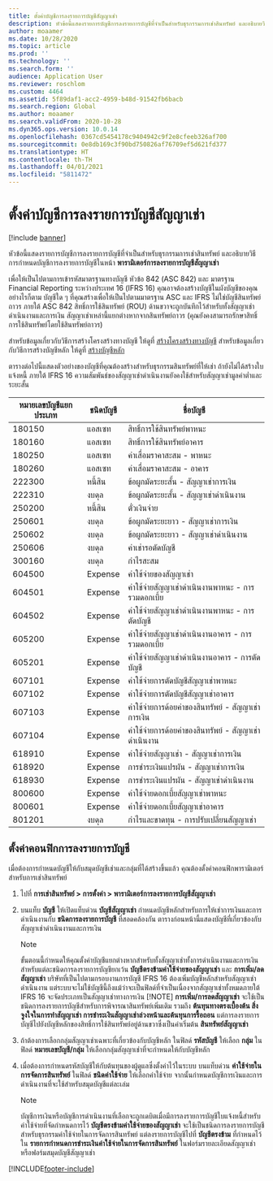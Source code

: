 ```yaml
---
title: ตั้งค่าบัญชีการลงรายการบัญชีสัญญาเช่า
description: หัวข้อนี้แสดงรายการบัญชีการลงรายการบัญชีที่จำเป็นสำหรับธุรกรรมการเช่าสินทรัพย์ และอธิบายวิธีการกำหนดบัญชีการลงรายการบัญชีในหน้าพารามิเตอร์การลงรายการบัญชีสัญญาเช่า
author: moaamer
ms.date: 10/28/2020
ms.topic: article
ms.prod: ''
ms.technology: ''
ms.search.form: ''
audience: Application User
ms.reviewer: roschlom
ms.custom: 4464
ms.assetid: 5f89daf1-acc2-4959-b48d-91542fb6bacb
ms.search.region: Global
ms.author: moaamer
ms.search.validFrom: 2020-10-28
ms.dyn365.ops.version: 10.0.14
ms.openlocfilehash: 0367cd5454178c9404942c9f2e8cfeeb326af700
ms.sourcegitcommit: 0e8db169c3f90bd750826af76709ef5d621fd377
ms.translationtype: HT
ms.contentlocale: th-TH
ms.lasthandoff: 04/01/2021
ms.locfileid: "5811472"
---
```

# <a name="set-up-lease-posting-accounts"></a>ตั้งค่าบัญชีการลงรายการบัญชีสัญญาเช่า

[!include [banner](../includes/banner.md)]

หัวข้อนี้แสดงรายการบัญชีการลงรายการบัญชีที่จำเป็นสำหรับธุรกรรมการเช่าสินทรัพย์ และอธิบายวิธีการกำหนดบัญชีการลงรายการบัญชีในหน้า **พารามิเตอร์การลงรายการบัญชีสัญญาเช่า**

เพื่อให้เป็นไปตามการเข้ารหัสมาตรฐานทางบัญชี หัวข้อ 842 (ASC 842) และ มาตรฐาน Financial Reporting ระหว่างประเทศ 16 (IFRS 16) คุณอาจต้องสร้างบัญชีในผังบัญชีของคุณ อย่างไรก็ตาม บัญชีใด ๆ ที่คุณสร้างเพื่อให้เป็นไปตามมาตรฐาน ASC และ IFRS ไม่ใช่บัญชีสินทรัพย์ถาวร ภายใต้ ASC 842 สิทธิ์การใช้สินทรัพย์ (ROU) ด้านขวาจะถูกบันทึกไว้สำหรับทั้งสัญญาเช่าดำเนินงานและการเงิน สัญญาเช่าเหล่านี้แยกต่างหากจากสินทรัพย์ถาวร (คุณยังคงสามารถรักษาสิทธิ์การใช้สินทรัพย์โดยใช้สินทรัพย์ถาวร)

สำหรับข้อมูลเกี่ยวกับวิธีการสร้างโครงสร้างทางบัญชี ให้ดูที่ [สร้างโครงสร้างทางบัญชี](../general-ledger/tasks/create-account-structures.md) สำหรับข้อมูลเกี่ยวกับวิธีการสร้างบัญชีหลัก ให้ดูที่ [สร้างบัญชีหลัก](../general-ledger/tasks/create-main-account.md)

ตารางต่อไปนี้แสดงตัวอย่างของบัญชีที่คุณต้องสร้างสำหรับธุรกรรมสินทรัพย์ที่ให้เช่า ถ้ายังไม่ได้สร้างใบแจ้งหนี้ ภายใต้ IFRS 16 ความสัมพันธ์ของสัญญาเช่าดำเนินงานยังคงใช้สำหรับสัญญาเช่ามูลค่าต่ำและระยะสั้น

| หมายเลขบัญชีแยกประเภท | ชนิดบัญชี  | ชื่อบัญชี                                          |
|-----------------------|---------------|-------------------------------------------------------|
| 180150                | แอสเซท         | สิทธิ์การใช้สินทรัพย์พาหนะ                                     |
| 180160                | แอสเซท         | สิทธิ์การใช้สินทรัพย์อาคาร                                    |
| 180250                | แอสเซท         | ค่าเสื่อมราคาสะสม - พาหนะ                   |
| 180260                | แอสเซท         | ค่าเสื่อมราคาสะสม - อาคาร                  |
| 222300                | หนี้สิน     | ข้อผูกมัดระยะสั้น - สัญญาเช่าการเงิน                |
| 222310                | งบดุล | ข้อผูกมัดระยะสั้น - สัญญาเช่าดำเนินงาน              |
| 250200                | หนี้สิน     | ตั๋วเงินจ่าย                                         |
| 250601                | งบดุล | ข้อผูกมัดระยะยาว - สัญญาเช่าการเงิน                 |
| 250602                | งบดุล | ข้อผูกมัดระยะยาว - สัญญาเช่าดำเนินงาน               |
| 250606                | งบดุล | ค่าเช่ารอตัดบัญชี                                         |
| 300160                | งบดุล | กำไรสะสม                                     |
| 604500                | Expense       | ค่าใช้จ่ายของสัญญาเช่า                                         |
| 604501                | Expense       | ค่าใช้จ่ายสัญญาเช่าดำเนินงานพาหนะ - การรวมดอกเบี้ย  |
| 604502                | Expense       | ค่าใช้จ่ายสัญญาเช่าดำเนินงานพาหนะ - การตัดบัญชี        |
| 605200                | Expense       | ค่าใช้จ่ายสัญญาเช่าดำเนินงานอาคาร - การรวมดอกเบี้ย |
| 605201                | Expense       | ค่าใช้จ่ายสัญญาเช่าดำเนินงานอาคาร - การตัดบัญชี       |
| 607101                | Expense       | ค่าใช้จ่ายการตัดบัญชีสัญญาเช่าพาหนะ                    |
| 607102                | Expense       | ค่าใช้จ่ายการตัดบัญชีสัญญาเช่าอาคาร                   |
| 607103                | Expense       | ค่าใช้จ่ายการด้อยค่าของสินทรัพย์ - สัญญาเช่าการเงิน                   |
| 607104                | Expense       | ค่าใช้จ่ายการด้อยค่าของสินทรัพย์ - สัญญาเช่าดำเนินงาน                 |
| 618910                | Expense       | ค่าใช้จ่ายสัญญาเช่า - สัญญาเช่าการเงิน                        |
| 618920                | Expense       | การชำระเงินแปรผัน - สัญญาเช่าการเงิน                    |
| 618930                | Expense       | การชำระเงินแปรผัน - สัญญาเช่าดำเนินงาน                  |
| 800600                | Expense       | ค่าใช้จ่ายดอกเบี้ยสัญญาเช่าพาหนะ                        |
| 800601                | Expense       | ค่าใช้จ่ายดอกเบี้ยสัญญาเช่าอาคาร                       |
| 801201                | งบดุล | กำไรและขาดทุน - การปรับเปลี่ยนสัญญาเช่า                      |

## <a name="configure-posting-accounts"></a>ตั้งค่าคอนฟิกการลงรายการบัญชี

เมื่อต้องการกำหนดบัญชีให้กับสมุดบัญชีเช่าและกลุ่มที่ได้สร้างขึ้นแล้ว คุณต้องตั้งค่าคอนฟิกพารามิเตอร์สำหรับการเช่าสินทรัพย์

1. ไปที่ **การเช่าสินทรัพย์ \> การตั้งค่า \> พารามิเตอร์การลงรายการบัญชีสัญญาเช่า**
2. บนแท็บ **บัญชี** ให้เปิดแท็บด่วน **บัญชีสัญญาเช่า** กำหนดบัญชีหลักสำหรับการให้เช่าการเงินและการดำเนินงานกับ **ชนิดการลงรายการบัญชี** ที่สอดคล้องกัน ตารางก่อนหน้านี้แสดงบัญชีที่เกี่ยวข้องกับสัญญาเช่าดำเนินงานและการเงิน

    > [!NOTE]
    > ขั้นตอนนี้กำหนดให้คุณตั้งค่าบัญชีแยกต่างหากสำหรับทั้งสัญญาเช่าทั้งการดำเนินงานและการเงินสำหรับแต่ละชนิดการลงรายการบัญชียกเว้น **บัญชีตรงข้ามค่าใช้จ่ายของสัญญาเช่า** และ **การเพิ่ม/ลดสัญญาเช่า** บริษัทที่เป็นไปตามกรอบงานการบัญชี IFRS 16 ต้องเพิ่มบัญชีหลักสำหรับสัญญาเช่าดำเนินงาน แต่ระบบจะไม่ใช้บัญชีนี้ถึงแม้ว่าจะเป็นฟิลด์ที่จำเป็นเนื่องจากสัญญาเช่าทั้งหมดภายใต้ IFRS 16 จะจัดประเภทเป็นสัญญาเช่าทางการเงิน
    >[!NOTE]
    > **การเพิ่ม/การลดสัญญาเช่า** จะใช้เป็นชนิดการลงรายการบัญชีสำหรับการพิจารณาสินทรัพย์เพิ่มเติม รวมถึง **ต้นทุนทางตรงเบื้องต้น สิ่งจูงใจในการทำสัญญาเช่า การชำระเงินสัญญาเช่าล่วงหน้าและต้นทุนการรื้อถอน** แต่การลงรายการบัญชีไปยังบัญชีหลักของสิทธิ์การใช้สินทรัพย์อยู่ด้านขวาซึ่งเป็นค่าเริ่มต้น **สินทรัพย์สัญญาเช่า**        
    
3. ถ้าต้องการเลือกกลุ่มสัญญาเช่าเฉพาะที่เกี่ยวข้องกับบัญชีหลัก ในฟิลด์ **รหัสบัญชี** ให้เลือก **กลุ่ม** ในฟิลด์ **หมายเลขบัญชี/กลุ่ม** ให้เลือกกลุ่มสัญญาเช่าที่จะกำหนดให้กับบัญชีหลัก
4. เมื่อต้องการกำหนดรหัสบัญชีให้กับต้นทุนของผู้ดูแลซึ่งตั้งค่าไว้ในระบบ บนแท็บด่วน **ค่าใช้จ่ายในการจัดการสินทรัพย์** ในฟิลด์ **ชนิดค่าใช้จ่าย** ให้เลือกค่าใช้จ่าย จากนั้นกำหนดบัญชีการเงินและการดำเนินงานที่จะใช้สำหรับสมุดบัญชีแต่ละเล่ม

    > [!NOTE]
    > บัญชีการเงินหรือบัญชีการดำเนินงานที่เลือกจะถูกเดบิตเมื่อมีการลงรายการบัญชีใบแจ้งหนี้สำหรับค่าใช้จ่ายที่จัดกำหนดการไว้
    > **บัญชีตรงข้ามค่าใช้จ่ายของสัญญาเช่า** จะใช้เป็นชนิดการลงรายการบัญชีสำหรับธุรกรรมค่าใช้จ่ายในการจัดการสินทรัพย์ แต่ลงรายการบัญชีไปที่ **บัญชีตรงข้าม** ที่กำหนดไว้ใน **รายการกำหนดการชำระเงินค่าใช้จ่ายในการจัดการสินทรัพย์** ในฟอร์มรายละเอียดสัญญาเช่าหรือฟอร์มสมุดบัญชีสัญญาเช่า   


[!INCLUDE[footer-include](../../includes/footer-banner.md)]